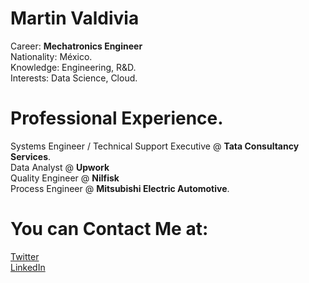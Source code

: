# Martin Valdivia
Career: **Mechatronics Engineer** <br>
Nationality: México. <br>
Knowledge: Engineering, R&D. <br>
Interests: Data Science, Cloud. <br>

# Professional Experience. 
Systems Engineer / Technical Support Executive @ **Tata Consultancy Services**. <br>
Data Analyst @ **Upwork** <br>
Quality Engineer @ **Nilfisk** <br>
Process Engineer @ **Mitsubishi Electric Automotive**. <br>

# You can Contact Me at: 
[Twitter](https://twitter.com/valdiviatech) <br>
[LinkedIn](https://www.linkedin.com/in/martin-valdivia/)
